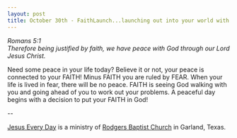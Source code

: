 ```yaml
---
layout: post
title: October 30th - FaithLaunch...launching out into your world with
---
```


_Romans 5:1  
Therefore being justified by faith, we have peace with God through
our Lord Jesus Christ._

Need some peace in your life today? Believe it or not, your peace
is connected to your FAITH! Minus FAITH you are ruled by FEAR. When
your life is lived in fear, there will be no peace. FAITH is seeing
God walking with you and going ahead of you to work out your
problems. A peaceful day begins with a decision to put your FAITH in
God!

 --

<a href=http://jesuseveryday.net>Jesus Every Day</a> is a ministry of <a href=http://rodgersbaptist.net>Rodgers Baptist Church</a> in Garland, Texas.
